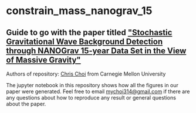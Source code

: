 # constrain_mass_nanograv_15
## Guide to go with the paper titled ["Stochastic Gravitational Wave Background Detection through NANOGrav 15-year Data Set in the View of Massive Gravity"](https://arxiv.org/abs/2312.03932)

Authors of repository: [Chris Choi](https://github.com/ChrisChoi314) from Carnegie Mellon University 

The jupyter notebook in this repository shows how all the figures in our paper were generated. Feel free to email mychoi314@gmail.com if there are any questions about how to reproduce any result or general questions about the paper.
